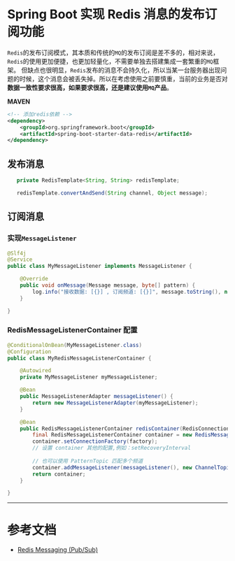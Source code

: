 # Spring Boot 实现 Redis 消息的发布订阅功能

`Redis`的发布订阅模式，其本质和传统的`MQ`的发布订阅是差不多的，相对来说，`Redis`的使用更加便捷，也更加轻量化，不需要单独去搭建集成一套繁重的`MQ`框架。
但缺点也很明显，`Redis`发布的消息不会持久化，所以当某一台服务器出现问题的时候，这个消息会被丢失掉。所以在考虑使用之前要慎重，当前的业务是否对**数据一致性要求很高，如果要求很高，还是建议使用`MQ`产品**。

**MAVEN** 
```xml
<!-- 添加redis依赖 -->
<dependency>
    <groupId>org.springframework.boot</groupId>
    <artifactId>spring-boot-starter-data-redis</artifactId>
</dependency>
```

## 发布消息
```java
   private RedisTemplate<String, String> redisTemplate;

   redisTemplate.convertAndSend(String channel, Object message);
```

## 订阅消息

### 实现`MessageListener`
```java
@Slf4j
@Service
public class MyMessageListener implements MessageListener {

    @Override
    public void onMessage(Message message, byte[] pattern) {
        log.info("接收数据: [{}] , 订阅频道: [{}]", message.toString(), new String(message.getChannel()));
    }

}
``` 

### RedisMessageListenerContainer 配置
```java
@ConditionalOnBean(MyMessageListener.class)
@Configuration
public class MyRedisMessageListenerContainer {

    @Autowired
    private MyMessageListener myMessageListener;

    @Bean
    public MessageListenerAdapter messageListener() {
        return new MessageListenerAdapter(myMessageListener);
    }

    @Bean
    public RedisMessageListenerContainer redisContainer(RedisConnectionFactory factory) {
        final RedisMessageListenerContainer container = new RedisMessageListenerContainer();
        container.setConnectionFactory(factory);
        // 设置 container 其他的配置,例如：setRecoveryInterval
        
        // 也可以使用 PatternTopic 匹配多个频道
        container.addMessageListener(messageListener(), new ChannelTopic("topic"));
        return container;
    }

}
```

---

# 参考文档
- [Redis Messaging (Pub/Sub)](https://docs.spring.io/spring-data/redis/docs/current/reference/html/#pubsub)